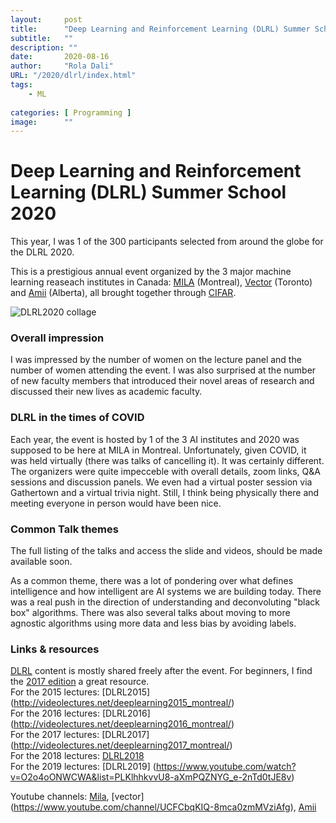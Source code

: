 ```yaml
---
layout:     post 
title:      "Deep Learning and Reinforcement Learning (DLRL) Summer School 2020"
subtitle:   ""
description: ""
date:       2020-08-16
author:     "Rola Dali"
URL: "/2020/dlrl/index.html"
tags:
    - ML
        
categories: [ Programming ]
image:      ""
---
```


# Deep Learning and Reinforcement Learning (DLRL) Summer School 2020


This year, I was 1 of the 300 participants selected from around the globe for the DLRL 2020. 

This is a prestigious annual event organized by the 3 major machine learning reaseach institutes in Canada: [MILA](https://mila.quebec/en/) (Montreal), [Vector](https://vectorinstitute.ai/) (Toronto) and [Amii](https://www.amii.ca/) (Alberta), all brought together through [CIFAR](https://www.cifar.ca/).

![DLRL2020 collage](https://raw.githubusercontent.com/rdali/Food4Thought/master/content/imgs/2020/dlrl2020.png)

### Overall impression

I was impressed by the number of women on the lecture panel and the number of women attending the event. I was also surprised at the number of new faculty members that introduced their novel areas of research and discussed their new lives as academic faculty. 


### DLRL in the times of COVID

Each year, the event is hosted by 1 of the 3 AI institutes and 2020 was supposed to be here at MILA in Montreal. Unfortunately, given COVID, it was held virtually (there was talks of cancelling it). It was certainly different. The organizers were quite impecceble with overall details, zoom links, Q&A sessions and discussion panels. We even had a virtual poster session via Gathertown and a virtual trivia night. Still, I think being physically there and meeting everyone in person would have been nice. 

### Common Talk themes

The full listing of the talks and access the slide and videos, should be made available soon.

As a common theme, there was a lot of pondering over what defines intelligence and how intelligent are AI systems we are building today. There was a real push in the direction of understanding and deconvoluting "black box" algorithms. There was also several talks about moving to more agnostic algorithms using more data and less bias by avoiding labels.




### Links & resources

[DLRL](https://dlrl.ca/) content is mostly shared freely after the event. For beginners, I find the [2017 edition](https://mila.quebec/en/cours/deep-learning-summer-school-2017/) a great resource.  
For the 2015 lectures: [DLRL2015] (http://videolectures.net/deeplearning2015_montreal/)  
For the 2016 lectures: [DLRL2016] (http://videolectures.net/deeplearning2016_montreal/)  
For the 2017 lectures: [DLRL2017] (http://videolectures.net/deeplearning2017_montreal/)  
For the 2018 lectures: [DLRL2018](http://videolectures.net/DLRLsummerschool2018_toronto/)  
For the 2019 lectures: [DLRL2019] (https://www.youtube.com/watch?v=O2o4oONWCWA&list=PLKlhhkvvU8-aXmPQZNYG_e-2nTd0tJE8v)  

Youtube channels: [Mila](https://www.youtube.com/channel/UCZK_i8QwWQ7w6V0H12PFpWA), [vector] (https://www.youtube.com/channel/UCFCbqKIQ-8mca0zmMVziAfg), [Amii](https://www.youtube.com/channel/UCxxisInVr7upxv1yUhSgdBA/playlists)
<br/>
